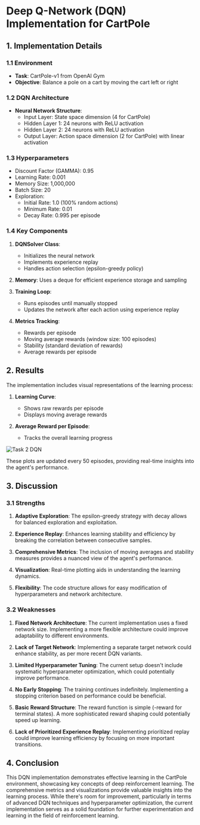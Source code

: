 # Deep Q-Network (DQN) Implementation for CartPole

## 1. Implementation Details

### 1.1 Environment
- **Task**: CartPole-v1 from OpenAI Gym
- **Objective**: Balance a pole on a cart by moving the cart left or right

### 1.2 DQN Architecture
- **Neural Network Structure**:
  - Input Layer: State space dimension (4 for CartPole)
  - Hidden Layer 1: 24 neurons with ReLU activation
  - Hidden Layer 2: 24 neurons with ReLU activation
  - Output Layer: Action space dimension (2 for CartPole) with linear activation

### 1.3 Hyperparameters
- Discount Factor (GAMMA): 0.95
- Learning Rate: 0.001
- Memory Size: 1,000,000
- Batch Size: 20
- Exploration:
  - Initial Rate: 1.0 (100% random actions)
  - Minimum Rate: 0.01
  - Decay Rate: 0.995 per episode

### 1.4 Key Components
1. **DQNSolver Class**:
   - Initializes the neural network
   - Implements experience replay
   - Handles action selection (epsilon-greedy policy)

2. **Memory**: Uses a deque for efficient experience storage and sampling

3. **Training Loop**:
   - Runs episodes until manually stopped
   - Updates the network after each action using experience replay

4. **Metrics Tracking**:
   - Rewards per episode
   - Moving average rewards (window size: 100 episodes)
   - Stability (standard deviation of rewards)
   - Average rewards per episode

## 2. Results

The implementation includes visual representations of the learning process:

1. **Learning Curve**: 
   - Shows raw rewards per episode
   - Displays moving average rewards
  
2. **Average Reward per Episode**:
   - Tracks the overall learning progress

![Task 2 DQN](https://github.com/user-attachments/assets/cc2f0aad-97ac-446c-b96a-4a26e3ed8809)

These plots are updated every 50 episodes, providing real-time insights into the agent's performance.

## 3. Discussion

### 3.1 Strengths

1. **Adaptive Exploration**: The epsilon-greedy strategy with decay allows for balanced exploration and exploitation.

2. **Experience Replay**: Enhances learning stability and efficiency by breaking the correlation between consecutive samples.

3. **Comprehensive Metrics**: The inclusion of moving averages and stability measures provides a nuanced view of the agent's performance.

4. **Visualization**: Real-time plotting aids in understanding the learning dynamics.

5. **Flexibility**: The code structure allows for easy modification of hyperparameters and network architecture.

### 3.2 Weaknesses

1. **Fixed Network Architecture**: The current implementation uses a fixed network size. Implementing a more flexible architecture could improve adaptability to different environments.

2. **Lack of Target Network**: Implementing a separate target network could enhance stability, as per more recent DQN variants.

3. **Limited Hyperparameter Tuning**: The current setup doesn't include systematic hyperparameter optimization, which could potentially improve performance.

4. **No Early Stopping**: The training continues indefinitely. Implementing a stopping criterion based on performance could be beneficial.

5. **Basic Reward Structure**: The reward function is simple (-reward for terminal states). A more sophisticated reward shaping could potentially speed up learning.

6. **Lack of Prioritized Experience Replay**: Implementing prioritized replay could improve learning efficiency by focusing on more important transitions.

## 4. Conclusion

This DQN implementation demonstrates effective learning in the CartPole environment, showcasing key concepts of deep reinforcement learning. The comprehensive metrics and visualizations provide valuable insights into the learning process. While there's room for improvement, particularly in terms of advanced DQN techniques and hyperparameter optimization, the current implementation serves as a solid foundation for further experimentation and learning in the field of reinforcement learning.
